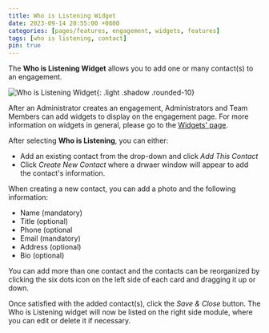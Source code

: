```yaml
---
title: Who is Listening Widget
date: 2023-09-14 20:55:00 +0800
categories: [pages/features, engagement, widgets, features]
tags: [who is listening, contact]
pin: true
---
```

The **Who is Listening Widget** allows you to add one or many contact(s) to an engagement.  

![Who is Listening Widget](/assets/UserGuideImages/Images/who-is-listening-widget/who-is-listening-widget-who-is-listening-widget-public-side.png){: .light .shadow .rounded-10}

After an Administrator creates an engagement, Administrators and Team Members can add widgets to display on the engagement page. For more information on widgets in general, please go to the [Widgets' page](/met-guide/posts/widgets/).

After selecting **Who is Listening**, you can either:
- Add an existing contact from the drop-down and click *Add This Contact*
- Click *Create New Contact* where a drwaer window will appear to add the contact's information.

When creating a new contact, you can add a photo and the following information:

- Name (mandatory)
- Title (optional)
- Phone (optional
- Email (mandatory)
- Address (optional)
- Bio (optional)

You can add more than one contact and the contacts can be reorganized by clicking the six dots icon on the left side of each card and dragging it up or down.

Once satisfied with the added contact(s), click the *Save &amp; Close* button. The Who is Listening widget will now be listed on the right side module, where you can edit or delete it if necessary.
